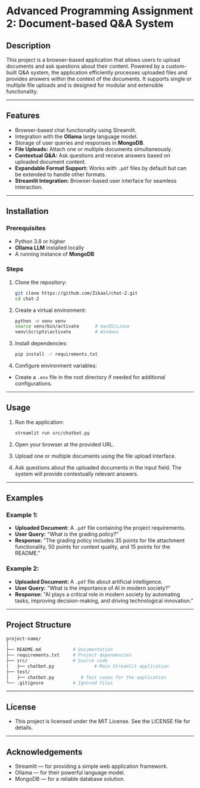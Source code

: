# Advanced Programming Assignment 2: Document-based Q&A System

## Description
This project is a browser-based application that allows users to upload documents and ask questions about their content. Powered by a custom-built Q&A system, the application efficiently processes uploaded files and provides answers within the context of the documents. It supports single or multiple file uploads and is designed for modular and extensible functionality.

---

## Features
- Browser-based chat functionality using Streamlit.
- Integration with the **Ollama** large language model.
- Storage of user queries and responses in **MongoDB**.
- **File Uploads:** Attach one or multiple documents simultaneously.
- **Contextual Q&A:** Ask questions and receive answers based on uploaded document content.
- **Expandable Format Support:** Works with `.pdf` files by default but can be extended to handle other formats.
- **Streamlit Integration:** Browser-based user interface for seamless interaction.

---

## Installation

### Prerequisites
- Python 3.8 or higher
- **Ollama LLM** installed locally 
- A running instance of **MongoDB** 

### Steps

1. Clone the repository:
   ```bash
   git clone https://github.com/Zikaal/chat-2.git
   cd chat-2
   ```

2. Create a virtual environment:
   ```bash
   python -m venv venv
   source venv/bin/activate      # macOS/Linux
   venv\Scripts\activate         # Windows
   ```

3. Install dependencies:
   ```bash
   pip install -r requirements.txt
   ```

4. Configure environment variables:
- Create a `.env` file in the root directory if needed for additional configurations.

---

## Usage

1. Run the application:
   ```bash
   streamlit run src/chatbot.py
   ```

2. Open your browser at the provided URL.

3. Upload one or multiple documents using the file upload interface.

4. Ask questions about the uploaded documents in the input field. The system will provide contextually relevant answers.

---

## Examples

### Example 1:
- **Uploaded Document:** A `.pdf` file containing the project requirements.
- **User Query:** "What is the grading policy?"
- **Response:** "The grading policy includes 35 points for file attachment functionality, 50 points for context quality, and 15 points for the README."

### Example 2:
- **Uploaded Document:** A `.pdf` file about artificial intelligence.
- **User Query:** "What is the importance of AI in modern society?"
- **Response:** "AI plays a critical role in modern society by automating tasks, improving decision-making, and driving technological innovation."

---

## Project Structure
```bash
project-name/
│
├── README.md            # Documentation
├── requirements.txt     # Project dependencies
├── src/                 # Source code
│   ├── chatbot.py               # Main Streamlit application
├── test/                 
│   ├── chatbot.py          # Test cases for the application
└── .gitignore           # Ignored files
```

---

## License
- This project is licensed under the MIT License. See the LICENSE file for details.

---

## Acknowledgements
- Streamlit — for providing a simple web application framework.
- Ollama — for their powerful language model.
- MongoDB — for a reliable database solution.

